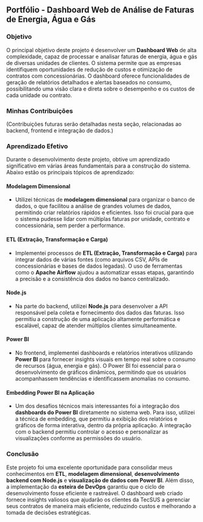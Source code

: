## Portfólio - Dashboard Web de Análise de Faturas de Energia, Água e Gás

### Objetivo
O principal objetivo deste projeto é desenvolver um **Dashboard Web** de alta complexidade, capaz de processar e analisar faturas de energia, água e gás de diversas unidades de clientes. O sistema permite que as empresas identifiquem oportunidades de redução de custos e otimização de contratos com concessionárias. O dashboard oferece funcionalidades de geração de relatórios detalhados e alertas baseados no consumo, possibilitando uma visão clara e direta sobre o desempenho e os custos de cada unidade ou contrato.

### Minhas Contribuições
(Contribuições futuras serão detalhadas nesta seção, relacionadas ao backend, frontend e integração de dados.)

### Aprendizado Efetivo

Durante o desenvolvimento deste projeto, obtive um aprendizado significativo em várias áreas fundamentais para a construção do sistema. Abaixo estão os principais tópicos de aprendizado:

#### Modelagem Dimensional
- Utilizei técnicas de **modelagem dimensional** para organizar o banco de dados, o que facilitou a análise de grandes volumes de dados, permitindo criar relatórios rápidos e eficientes. Isso foi crucial para que o sistema pudesse lidar com múltiplas faturas por unidade, contrato e concessionária, sem perder a performance.

#### ETL (Extração, Transformação e Carga)
- Implementei processos de **ETL (Extração, Transformação e Carga)** para integrar dados de várias fontes (como arquivos CSV, APIs de concessionárias e bases de dados legadas). O uso de ferramentas como o **Apache Airflow** ajudou a automatizar essas etapas, garantindo a precisão e a consistência dos dados no banco centralizado.

#### Node.js
- Na parte do backend, utilizei **Node.js** para desenvolver a API responsável pela coleta e fornecimento dos dados das faturas. Isso permitiu a construção de uma aplicação altamente performática e escalável, capaz de atender múltiplos clientes simultaneamente.

#### Power BI
- No frontend, implementei dashboards e relatórios interativos utilizando **Power BI** para fornecer insights visuais em tempo real sobre o consumo de recursos (água, energia e gás). O Power BI foi essencial para o desenvolvimento de gráficos dinâmicos, permitindo que os usuários acompanhassem tendências e identificassem anomalias no consumo.

#### Embedding Power BI na Aplicação
- Um dos desafios técnicos mais interessantes foi a integração dos **dashboards do Power BI** diretamente no sistema web. Para isso, utilizei a técnica de embedding, que permitiu a exibição dos relatórios e gráficos de forma interativa, dentro da própria aplicação. A integração com o backend permitiu controlar o acesso e personalizar as visualizações conforme as permissões do usuário.

### Conclusão

Este projeto foi uma excelente oportunidade para consolidar meus conhecimentos em **ETL**, **modelagem dimensional**, **desenvolvimento backend com Node.js** e **visualização de dados com Power BI**. Além disso, a implementação da **esteira de DevOps** garantiu que o ciclo de desenvolvimento fosse eficiente e rastreável. O dashboard web criado fornece insights valiosos que ajudarão os clientes da TecSUS a gerenciar seus contratos de maneira mais eficiente, reduzindo custos e melhorando a tomada de decisões estratégicas.
